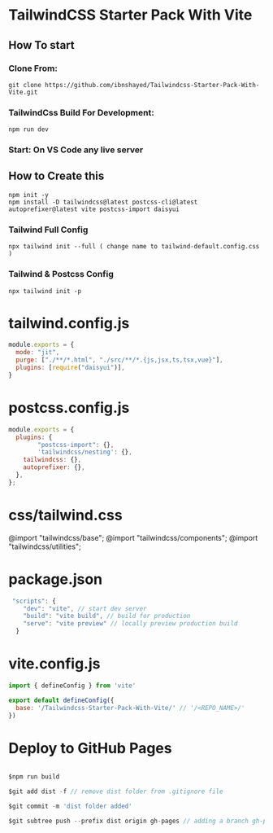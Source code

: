 # TailwindCSS Starter Pack With Vite

## **How To start**

### **Clone From:**

```
git clone https://github.com/ibnshayed/Tailwindcss-Starter-Pack-With-Vite.git
```

### **TailwindCss Build For Development:**

```
npm run dev
```

### **Start: On VS Code any live server**

## **How to Create this**

```
npm init -y
npm install -D tailwindcss@latest postcss-cli@latest autoprefixer@latest vite postcss-import daisyui
```

### Tailwind Full Config

```
npx tailwind init --full ( change name to tailwind-default.config.css )
```

### Tailwind & Postcss Config

```
npx tailwind init -p
```

# tailwind.config.js

```javascript
module.exports = {
  mode: "jit",
  purge: ["./**/*.html", "./src/**/*.{js,jsx,ts,tsx,vue}"],
  plugins: [require("daisyui")],
}
```

# postcss.config.js

```javascript
module.exports = {
  plugins: {
		"postcss-import": {},
		'tailwindcss/nesting': {},
    tailwindcss: {},
    autoprefixer: {},
  },
};
```

# css/tailwind.css
@import "tailwindcss/base";
@import "tailwindcss/components";
@import "tailwindcss/utilities";


# package.json

```javascript
 "scripts": {
    "dev": "vite", // start dev server
    "build": "vite build", // build for production
    "serve": "vite preview" // locally preview production build
  }
```

# vite.config.js

```javascript
import { defineConfig } from 'vite'

export default defineConfig({
  base: '/Tailwindcss-Starter-Pack-With-Vite/' // '/<REPO_NAME>/'
})
```

# Deploy to GitHub Pages

```javascript

$npm run build

$git add dist -f // remove dist folder from .gitignore file

$git commit -m 'dist folder added'

$git subtree push --prefix dist origin gh-pages // adding a branch gh-pages and deploy

```
